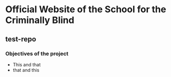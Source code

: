 # Official Website of the School for the Criminally Blind

## test-repo

### Objectives of the project

* This and that
* that and this
